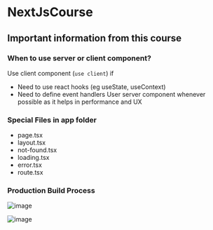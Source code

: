 # NextJsCourse

## Important information from this course
### When to use server or client component?
Use client component (`use client`) if
- Need to use react hooks (eg useState, useContext)
- Need to define event handlers
User server component whenever possible as it helps in performance and UX

### Special Files in app folder
- page.tsx
- layout.tsx
- not-found.tsx
- loading.tsx
- error.tsx
- route.tsx

### Production Build Process
![image](https://github.com/cheewx19/NextJsCourse/assets/46551028/fc8b9735-9461-4fa3-8c54-7ad742938c58)

![image](https://github.com/cheewx19/NextJsCourse/assets/46551028/833a467d-1bca-4546-9c9b-d325bc319773)
